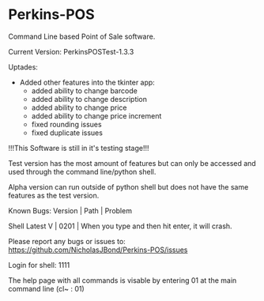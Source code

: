 # Perkins-POS
 Command Line based Point of Sale software.

 Current Version: PerkinsPOSTest-1.3.3



 Uptades:
 - Added other features into the tkinter app:
    - added ability to change barcode
    - added ability to change description
    - added ability to change price
    - added ability to change price increment
    - fixed rounding issues
    - fixed duplicate issues



!!!This Software is still in it's testing stage!!! 

Test version has the most amount of features but can only be accessed and used through the command line/python shell.

Alpha version can run outside of python shell but does not have the same features as the test version.


Known Bugs:
Version | Path | Problem

Shell Latest V | 0201 | When you type and then hit enter, it will crash.

Please report any bugs or issues to: https://github.com/NicholasJBond/Perkins-POS/issues






Login for shell: 1111

The help page with all commands is visable by entering 01 at the main command line (cl~ : 01)



